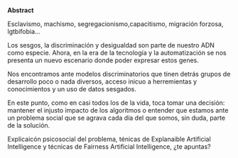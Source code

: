 **Abstract**

Esclavismo, machismo, segregacionismo,capacitismo, migración forzosa, lgtbifobia...

Los sesgos, la discriminación y desigualdad son parte de nuestro ADN como especie. Ahora, en la era de la tecnología y la automatización se nos presenta un nuevo escenario donde poder expresar estos genes. 

Nos encontramos ante modelos discriminatorios que tinen detrás grupos de desarrollo poco o nada diversos, acceso inicuo a herremientas y conocimientos y un uso de datos sesgados.

En este punto, como en casi todos los de la vida, toca tomar una decisión: mantener el injusto impacto de los algoritmos o entender que estamos ante un problema social que se agrava cada día del que somos, sin duda, parte de la solución. 

Explicaicón psicosocial del problema, ténicas de Explanaible Artificial Intelligence y técnicas de Fairness Artificial Intelligence, ¿te apuntas?